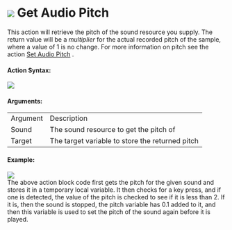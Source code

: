 #  ![](https://gms.magecorn.com/Manual/assets/Images/Scripting_Reference/Drag_And_Drop/Reference/Audio/i_Audio_Get_Audio_Pitch.png) Get Audio Pitch

This action will retrieve the pitch of the sound resource you supply.
The return value will be a *multiplier* for the actual recorded pitch of
the sample, where a value of 1 is no change. For more information on
pitch see the action [Set Audio Pitch](Set_Audio_Pitch) .

#### Action Syntax:

  
![](https://gms.magecorn.com/Manual/assets/Images/Scripting_Reference/Drag_And_Drop/Reference/Audio/a_Audio_Get_Audio_Pitch.png)  

#### Arguments:

|          |                                                 |
|----------|-------------------------------------------------|
| Argument | Description                                     |
| Sound    | The sound resource to get the pitch of          |
| Target   | The target variable to store the returned pitch |

#### Example:

  
![](https://gms.magecorn.com/Manual/assets/Images/Scripting_Reference/Drag_And_Drop/Reference/Audio/e_Audio_Get_Audio_Pitch.png)  
The above action block code first gets the pitch for the given sound and
stores it in a temporary local variable. It then checks for a key press,
and if one is detected, the value of the pitch is checked to see if it
is less than 2. If it is, then the sound is stopped, the pitch variable
has 0.1 added to it, and then this variable is used to set the pitch of
the sound again before it is played.
